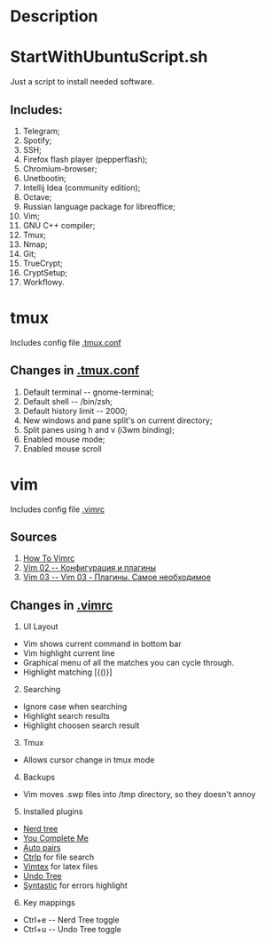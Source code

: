 # Description

# StartWithUbuntuScript.sh

Just a script to install needed software.

## Includes:

1. Telegram;
2. Spotify;
3. SSH;
4. Firefox flash player (pepperflash);
5. Chromium-browser;
6. Unetbootin;
7. Intellij Idea (community edition);
8. Octave;
9. Russian language package for libreoffice;
10. Vim;
11. GNU C++ compiler;
12. Tmux;
13. Nmap;
14. Git;
15. TrueCrypt;
16. CryptSetup;
17. Workflowy.

# tmux

Includes config file [.tmux.conf](tmux/config/.tmux.conf)

## Changes in [.tmux.conf](tmux/config/.tmux.conf)


1. Default terminal -- gnome-terminal;
2. Default shell -- /bin/zsh;
3. Default history limit -- 2000;
4. New windows and pane split's on current directory;
5. Split panes using h and v (i3wm binding);
6. Enabled mouse mode;
7. Enabled mouse scroll

# vim

Includes config file [.vimrc](/vim/config/.vimrc)

## Sources
1. [How To Vimrc](https://dougblack.io/words/a-good-vimrc.html)
2. [Vim 02 -- Конфигурация и плагины](https://www.youtube.com/watch?v=VPENostK_3w)
3. [Vim 03 -- Vim 03 - Плагины. Самое необходимое](https://www.youtube.com/watch?v=pIcLJc85RDc)

## Changes in [.vimrc](/vim/config/.vimrc)

1. UI Layout
- Vim shows current command in bottom bar
- Vim highlight current line
- Graphical menu of all the matches you can cycle through.
- Highlight matching [{()}]
2. Searching
- Ignore case when searching
- Highlight search results
- Highlight choosen search result
3. Tmux
- Allows cursor change in tmux mode
4. Backups
- Vim moves .swp files into /tmp directory, so they doesn't annoy
5. Installed plugins
- [Nerd tree](https://github.com/scrooloose/nerdtree)
- [You Complete Me](https://github.com/Valloric/YouCompleteMe)
- [Auto pairs](https://github.com/jiangmiao/auto-pairs)
- [Ctrlp](https://github.com/kien/ctrlp.vim) for file search
- [Vimtex](https://github.com/lervag/vimtex) for latex files
- [Undo Tree](https://github.com/mbbill/undotree)
- [Syntastic](https://github.com/scrooloose/syntastic) for errors highlight

6. Key mappings
- Ctrl+e -- Nerd Tree toggle
- Ctrl+u -- Undo Tree toggle
